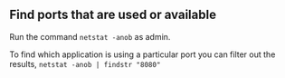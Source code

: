 ## Find ports that are used or available
Run the command `netstat -anob` as admin.

To find which application is using a particular port you can filter out the results,
`netstat -anob | findstr "8080"`